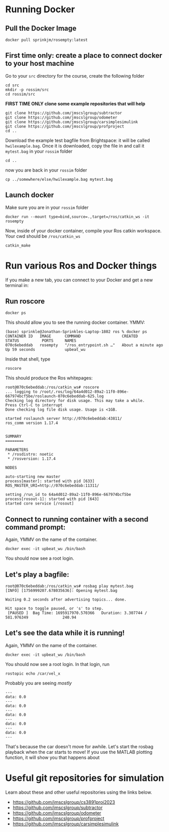 # Running Docker

## Pull the Docker Image

```
docker pull sprinkjm/rosempty:latest
```

## First time only: create a place to connect docker to your host machine

Go to your `src` directory for the course, create the following folder

```
cd src
mkdir -p rossim/src
cd rossim/src
```

**FIRST TIME ONLY clone some example repositories that will help**

```
git clone https://github.com/jmscslgroup/subtractor
git clone https://github.com/jmscslgroup/odometer
git clone https://github.com/jmscslgroup/carsimplesimulink
git clone https://github.com/jmscslgroup/profproject
cd ..
```
Download the example test bagfile from Brightspace: it will be called `hwilexample.bag`. Once it is downloaded, copy the file in and call it `mytest.bag` in your `rossim` folder
```
cd ..
```
now you are back in your `rossim` folder

```
cp ../somewhere/else/hwilexample.bag mytest.bag
```

## Launch docker
Make sure you are in your `rossim` folder

```
docker run --mount type=bind,source=.,target=/ros/catkin_ws -it rosempty
```

Now, inside of your docker container, compile your Ros catkin workspace. Your cwd should be `/ros/catkin_ws`

```
catkin_make
```

# Run various Ros and Docker things

If you make a new tab, you can connect to your Docker and get a new terminal in:

## Run roscore
```
docker ps
```
This should allow you to see the running docker container. YMMV:

```
(base) sprinkle@Jonathan-Sprinkles-Laptop-1802 ros % docker ps
CONTAINER ID   IMAGE      COMMAND                  CREATED              STATUS          PORTS     NAMES
070c6ebeddab   rosempty   "/ros_entrypoint.sh …"   About a minute ago   Up 59 seconds             upbeat_wu
```

Inside that shell, type

```
roscore
```

This should produce the Ros whitepages:

```
root@070c6ebeddab:/ros/catkin_ws# roscore
... logging to /root/.ros/log/64a4d012-89a2-11f0-896e-667974bcf5be/roslaunch-070c6ebeddab-625.log
Checking log directory for disk usage. This may take a while.
Press Ctrl-C to interrupt
Done checking log file disk usage. Usage is <1GB.

started roslaunch server http://070c6ebeddab:43811/
ros_comm version 1.17.4


SUMMARY
========

PARAMETERS
 * /rosdistro: noetic
 * /rosversion: 1.17.4

NODES

auto-starting new master
process[master]: started with pid [633]
ROS_MASTER_URI=http://070c6ebeddab:11311/

setting /run_id to 64a4d012-89a2-11f0-896e-667974bcf5be
process[rosout-1]: started with pid [643]
started core service [/rosout]

```

## Connect to running container with a second command prompt:

Again, YMMV on the name of the container.
```
docker exec -it upbeat_wu /bin/bash
```

You should now see a root login. 

## Let's play a bagfile:

```
root@070c6ebeddab:/ros/catkin_ws# rosbag play mytest.bag 
[INFO] [1756999207.678035636]: Opening mytest.bag

Waiting 0.2 seconds after advertising topics... done.

Hit space to toggle paused, or 's' to step.
 [PAUSED ]  Bag Time: 1695917970.570366   Duration: 3.307744 / 581.976349               240.94 

```

## Let's see the data while it is running!

 Again, YMMV on the name of the container.
 ```
 docker exec -it upbeat_wu /bin/bash
 ```

 You should now see a root login. In that login, run
 
 ```
 rostopic echo /car/vel_x
 ```
 
 Probably you are seeing *mostly* 
 ```
 ---
 data: 0.0
 ---
 data: 0.0
 ---
 data: 0.0
 ---
 data: 0.0
 ---
 data: 0.0
 ---
 
 ```
 
 That's because the car doesn't move for awhile. Let's start the rosbag playback when the car starts to move! If you use the MATLAB plotting function, it will show you that happens about 

# Useful git repositories for simulation

Learn about these and other useful repositories using the links below.

* https://github.com/jmscslgroup/cs3891proj2023
* https://github.com/jmscslgroup/subtractor
* https://github.com/jmscslgroup/odometer
* https://github.com/jmscslgroup/profproject
* https://github.com/jmscslgroup/carsimplesimulink

